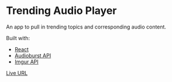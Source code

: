 # Trending Audio Player

An app to pull in trending topics and corresponding audio content. 


Built with:
* [React](https://reactjs.org/)
* [Audioburst API](https://developers.audioburst.com/)
* [Imgur API](https://api.imgur.com/)

[Live URL](https://buzzwav.herokuapp.com/)

